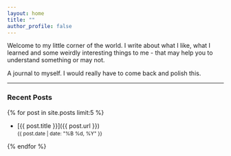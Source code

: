 ```yaml
---
layout: home
title: ""
author_profile: false
---
```


Welcome to my little corner of the world. I write about what I like,
what I learned and some weirdly interesting things to me - that may help you to understand something or may not.

A journal to myself. I would really have to come back and polish this.

---

### Recent Posts

{% for post in site.posts limit:5 %}

- [{{ post.title }}]({{ post.url }})  
  <small>{{ post.date | date: "%B %d, %Y" }}</small>

{% endfor %}
